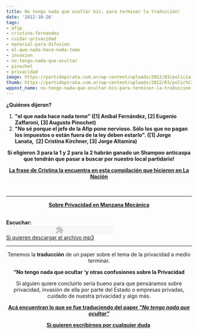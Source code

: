 ```yaml
---
title: No tengo nada que ocultar bis, para terminar la traducción!
date: '2012-10-26'
tags:
- afip
- cristina-fernandez
- cuidar-privacidad
- material-para-difusion
- el-que-nada-hace-nada-teme
- invasion
- no-tengo-nada-que-ocultar
- pinochet
- privacidad
image: https://partidopirata.com.ar/wp-content/uploads/2012/03/policía.jpg
thumb: https://partidopirata.com.ar/wp-content/uploads/2012/03/polic%C3%ADa-150x150.jpg
wppost_name: no-tengo-nada-que-ocultar-bis-para-terminar-la-traduccion
---
```


<strong>¿Quiénes dijeron?</strong>
<ol>
	<li><strong>"el que nada hace nada teme" ([1] Aníbal Fernández, [2] Eugenio Zaffaroni, [3] Augusto Pinochet)
</strong></li>
	<li><strong>"No sé porque el jefe de la Afip pone nervioso. Sólo los que no pagan los impuestos o están fuera de la ley deben estarlo". ([1] Jorge Lanata,  [2] Cristina Kirchner, [3] Jorge Altamira)</strong></li>
</ol>
<p style="text-align: center;"><strong>Si eligieron 3 para la 1 y 2 para la 2 habrán ganado un Shampoo anticaspa que tendrán que pasar a buscar por nuestro local partidario!</strong></p>
<p style="text-align: center;"><strong><a href="http://www.lanacion.com.ar/1519705-las-frases-de-cristina-durante-la-presentacion-del-plan-nacional-estrategico-de-seguros" target="_blank">La frase de Cristina la encuentra en esta compilación que hicieron en La Nación</a></strong></p>
&nbsp;

<hr />
<p style="text-align: center;"><strong><a href="http://manzanamecanica.org/podcast/privacidad.html" target="_blank">Sobre Privacidad en Manzana Mecánica</a></strong></p>
&nbsp;
<div class="content clearfix">
<div class="field field-type-filefield field-field-audio">
<div class="field-label"><strong>Escuchar:</strong></div>
<div class="field-items">
<div class="field-item odd"><object id="mp3player_1" style="outline: medium none;" width="290" height="24" classid="clsid:d27cdb6e-ae6d-11cf-96b8-444553540000" codebase="http://download.macromedia.com/pub/shockwave/cabs/flash/swflash.cab#version=6,0,40,0" name="http://manzanamecanica.org/mp3player_1"><param name="wmode" value="opaque" /><param name="menu" value="false" /><param name="flashvars" value="animation=no&amp;track=FFFFDD&amp;soundFile=http://manzanamecanica.org/files/podcast/CulturaLibre_S05E01_La_guerra_moral_y_la_etica_de_la_pirateria.mp3&amp;playerID=mp3player_1" /><param name="src" value="http://manzanamecanica.org/sites/all/modules/mp3player/mp3player/player.swf" /><embed id="mp3player_1" style="outline: medium none;" width="290" height="24" type="application/x-shockwave-flash" src="http://manzanamecanica.org/sites/all/modules/mp3player/mp3player/player.swf" wmode="opaque" menu="false" flashvars="animation=no&amp;track=FFFFDD&amp;soundFile=http://manzanamecanica.org/files/podcast/CulturaLibre_S05E01_La_guerra_moral_y_la_etica_de_la_pirateria.mp3&amp;playerID=mp3player_1" name="http://manzanamecanica.org/mp3player_1" /></object></div>
</div>
</div>
<a href="http://manzanamecanica.org/files/podcast/CulturaLibre-9-Privacidad_0.mp3" target="_blank">Si quieren descargar el archivo mp3</a>

<hr />

</div>
<p style="text-align: center;">Tenemos la <strong>traducción</strong> de un paper sobre el tema de la privacidad a medio terminar.</p>
<p style="text-align: center;"><strong>“No tengo nada que ocultar ‘y otras confusiones sobre la Privacidad</strong></p>
<p style="text-align: center;">Si alguien quiere concluirlo sería bueno para que pensáramos sobre privacidad, invasión de ella por parte del Estado o empresas privadas, cuidado de nuestra privacidad y algo más.</p>
<p style="text-align: center;"><strong> <a href="https://partidopirata.com.ar/4329/no-tengo-nada-que-ocultar-y-otras-confusiones-sobre-la-privacidad-traduccion-en-indice">Acá encuentran lo que se fue traduciendo del paper <em>"No tengo nada que ocultar"</em></a></strong>
<strong> </strong></p>
<p style="text-align: center;"><strong><a href="https://partidopirata.com.ar/contacto">Si quieren escribirnos por cualquier duda</a> </strong></p>
